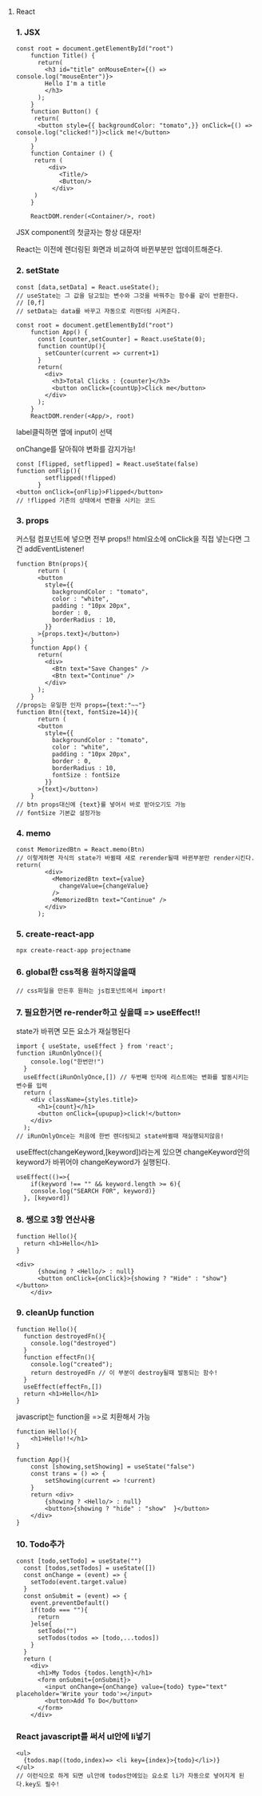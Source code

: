 1. React

   ### 1. JSX

   ```react
   const root = document.getElementById("root")
       function Title() {
         return(
           <h3 id="title" onMouseEnter={() => console.log("mouseEnter")}>
           Hello I'm a title
           </h3>
         );
       }
       function Button() {
        return(
         <button style={{ backgroundColor: "tomato",}} onClick={() => console.log("clicked!")}>click me!</button>
        ) 
       }
       function Container () {
        return (
            <div>
               <Title/>
               <Button/>
             </div>
        )   
       }
        
       ReactDOM.render(<Container/>, root)
   ```
   
   JSX component의 첫글자는 항상 대문자!
   
   React는 이전에 렌더링된 화면과 비교하여 바뀐부분만 업데이트해준다.
   
   ### 2. setState
   
   ```react
   const [data,setData] = React.useState();
   // useState는 그 값을 담고있는 변수와 그것을 바꿔주는 함수를 같이 반환한다.
   // [0,f]
   // setData는 data를 바꾸고 자동으로 리렌더링 시켜준다.
   ```
   
   ```react
   const root = document.getElementById("root")
       function App() {
         const [counter,setCounter] = React.useState(0);
         function countUp(){
           setCounter(current => current+1)
         }
         return(
           <div>
             <h3>Total Clicks : {counter}</h3>
             <button onClick={countUp}>Click me</button>
           </div>
         );
       }
       ReactDOM.render(<App/>, root)
   ```
   
   label클릭하면 옆에 input이 선택
   
   onChange를 달아줘야 변화를 감지가능!
   
   ```react
   const [flipped, setflipped] = React.useState(false)
   function onFlip(){
           setflipped(!flipped)
         }
   <button onClick={onFlip}>Flipped</button>
   // !flipped 기존의 상태에서 변환을 시키는 코드
   ```
   
   
   
   ### 3. props
   
   커스텀 컴포넌트에 넣으면 전부 props!!  html요소에 onClick을 직접 넣는다면 그건 addEventListener!
   
   ```react
   function Btn(props){
         return (
         <button 
           style={{
             backgroundColor : "tomato",
             color : "white",
             padding : "10px 20px",
             border : 0,
             borderRadius : 10,
           }}
         >{props.text}</button>)
       }
       function App() {
         return(
           <div>
             <Btn text="Save Changes" />
             <Btn text="Continue" />
           </div>
         );
       }
   //props는 유일한 인자 props={text:"~~"}
   function Btn({text, fontSize=14}){
         return (
         <button 
           style={{
             backgroundColor : "tomato",
             color : "white",
             padding : "10px 20px",
             border : 0,
             borderRadius : 10,
             fontSize : fontSize
           }}
         >{text}</button>)
       }
   // btn props대신에 {text}를 넣어서 바로 받아오기도 가능
   // fontSize 기본값 설정가능
   ```
   
   ### 4. memo
   
   ```react
   const MemorizedBtn = React.memo(Btn)
   // 이렇게하면 자식의 state가 바뀔때 새로 rerender될때 바뀐부분만 render시킨다.
   return(
           <div>
             <MemorizedBtn text={value} 
               changeValue={changeValue}
             />
             <MemorizedBtn text="Continue" />
           </div>
         );
   ```
   
   ### 5. create-react-app
   
   ```react
   npx create-react-app projectname
   ```
   
   ### 6. global한 css적용 원하지않을때
   
   ```react
   // css파일을 만든후 원하는 js컴포넌트에서 import!
   ```
   
   ### 7. 필요한거면 re-render하고 싶을때 => useEffect!!
   
   state가 바뀌면 모든 요소가 재실행된다
   
   ```react
   import { useState, useEffect } from 'react';
   function iRunOnlyOnce(){
       console.log("한번만!")
     }
     useEffect(iRunOnlyOnce,[]) // 두번째 인자에 리스트에는 변화를 발동시키는 변수를 입력
     return (
       <div className={styles.title}>
         <h1>{count}</h1>
         <button onClick={upupup}>click!</button>
       </div>
     );
   // iRunOnlyOnce는 처음에 한번 렌더링되고 state바뀔때 재실행되지않음!
   ```
   
   useEffect(changeKeyword,[keyword])라는게 있으면 changeKeyword안의 keyword가 바뀌어야 changeKeyword가 실행된다.
   
   ```react
   useEffect(()=>{
       if(keyword !== "" && keyword.length >= 6){
       console.log("SEARCH FOR", keyword)}
     }, [keyword])
   ```
   
   ### 8. 쌩으로 3항 연산사용
   
   ```react
   function Hello(){
     return <h1>Hello</h1>
   }
   
   <div>
         {showing ? <Hello/> : null}
         <button onClick={onClick}>{showing ? "Hide" : "show"}</button>
       </div>
   ```
   
   ### 9. cleanUp function
   
   ```react
   function Hello(){
     function destroyedFn(){
       console.log("destroyed")
     }
     function effectFn(){
       console.log("created");
       return destroyedFn // 이 부분이 destroy될때 발동되는 함수!
     }
     useEffect(effectFn,[])
     return <h1>Hello</h1>
   }
   ```
   
   javascript는 function을 =>로 치환해서 가능
   
   ```react
   function Hello(){
       <h1>Hello!!</h1>
   }
   
   function App(){
       const [showing,setShowing] = useState("false")
       const trans = () => {
           setShowing(current => !current)
       }
       return <div>
           {showing ? <Hello/> : null}
           <button>{showing ? "hide" : "show"  }</button>
       </div>
   }
   ```
   
   ### 10. Todo추가
   
   ```react
   const [todo,setTodo] = useState("")
     const [todos,setTodos] = useState([])
     const onChange = (event) => {
       setTodo(event.target.value)
     }
     const onSubmit = (event) => {
       event.preventDefault()
       if(todo === ""){
         return
       }else{
         setTodo("")
         setTodos(todos => [todo,...todos])
       }
     }
     return (
       <div>
         <h1>My Todos {todos.length}</h1>
         <form onSubmit={onSubmit}>
           <input onChange={onChange} value={todo} type="text" placeholder='Write your todo'></input>
           <button>Add To Do</button>
         </form>
       </div>
   ```
   
   ### React javascript를 써서 ul안에 li넣기
   
   ```react
   <ul>
     {todos.map((todo,index)=> <li key={index}>{todo}</li>)}
   </ul>
   // 이런식으로 하게 되면 ul안에 todos안에있는 요소로 li가 자동으로 넣어지게 된다.key도 필수!
   ```
   
   
